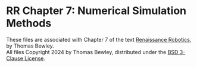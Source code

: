 # RR Chapter 7: Numerical Simulation Methods
These files are associated with Chapter 7 of the text <a href="http://robotics.ucsd.edu/RR.pdf">Renaissance Robotics</a>, by Thomas Bewley.<BR>
All files Copyright 2024 by Thomas Bewley, distributed under the <a href="https://github.com/tbewley/RR/blob/main/LICENSE">BSD 3-Clause License</a>.